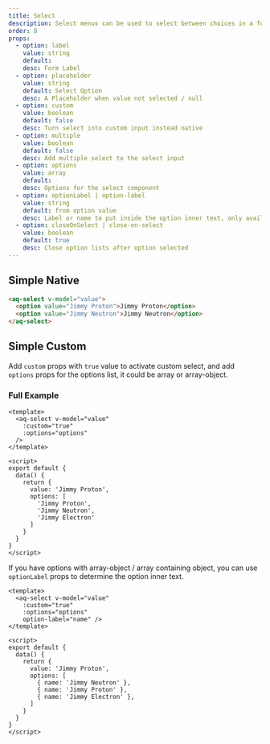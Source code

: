 ```yaml
---
title: Select
description: Select menus can be used to select between choices in a form
order: 8
props:
  - option: label
    value: string
    default:
    desc: Form Label
  - option: placeholder
    value: string
    default: Select Option
    desc: A Placeholder when value not selected / null
  - option: custom
    value: boolean
    default: false
    desc: Turn select into custom input instead native
  - option: multiple
    value: boolean
    default: false
    desc: Add multiple select to the select input
  - option: options
    value: array
    default:
    desc: Options for the select component
  - option: optionLabel | option-label
    value: string
    default: from option value
    desc: Label or name to put inside the option inner text, only available for array-object
  - option: closeOnSelect | close-on-select
    value: boolean
    default: true
    desc: Close option lists after option selected
---
```


## Simple Native

<example-select section="native"></example-select>

```html
<aq-select v-model="value">
  <option value="Jimmy Proton">Jimmy Proton</option>
  <option value="Jimmy Neutron">Jimmy Neutron</option>
</aq-select>
```

## Simple Custom
Add `custom` props with `true` value to activate custom select, and add `options` props for the options list, it could be array or array-object.

<example-select section="custom"></example-select>

### Full Example

```vue
<template>
  <aq-select v-model="value"
    :custom="true"
    :options="options"
  />
</template>

<script>
export default {
  data() {
    return {
      value: 'Jimmy Proton',
      options: [
        'Jimmy Proton',
        'Jimmy Neutron',
        'Jimmy Electron'
      ]
    }
  }
}
</script>
```

If you have options with array-object / array containing object, you can use `optionLabel` props to determine the option inner text.

<example-select section="optionLabel"></example-select>

```vue
<template>
  <aq-select v-model="value"
    :custom="true"
    :options="options"
    option-label="name" />
</template>

<script>
export default {
  data() {
    return {
      value: 'Jimmy Proton',
      options: [
        { name: 'Jimmy Neutron' },
        { name: 'Jimmy Proton' },
        { name: 'Jimmy Electron' },
      ]
    }
  }
}
</script>
```
